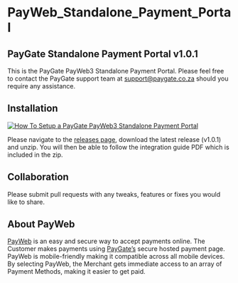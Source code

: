 # PayWeb_Standalone_Payment_Portal
## PayGate Standalone Payment Portal v1.0.1

This is the PayGate PayWeb3 Standalone Payment Portal. Please feel free to contact the PayGate support team at support@paygate.co.za should you require any assistance.

## Installation
[![How To Setup a PayGate PayWeb3 Standalone Payment Portal](https://www.appinlet.com/wp-content/uploads/2019/12/How-To-Setup-a-PayGate-PayWeb3-Standalone-Payment-Portal-scaled.jpg)](https://www.youtube.com/watch?v=cKIhEPX2tA4 "How To Setup a PayGate PayWeb3 Standalone Payment Portal")

Please navigate to the [releases page](https://github.com/PayGate/PayWeb_Standalone_Payment_Portal/releases), download the latest release (v1.0.1) and unzip. You will then be able to follow the integration guide PDF which is included in the zip.

## Collaboration

Please submit pull requests with any tweaks, features or fixes you would like to share.

## About PayWeb

[PayWeb](https://www.paygate.co.za/paygate-products/payweb/) is an easy and secure way to accept payments online. The Customer makes payments using [PayGate’s](https://www.paygate.co.za/) secure hosted payment page. PayWeb is mobile-friendly making it compatible across all mobile devices. By selecting PayWeb, the Merchant gets immediate access to an array of Payment Methods, making it easier to get paid.
